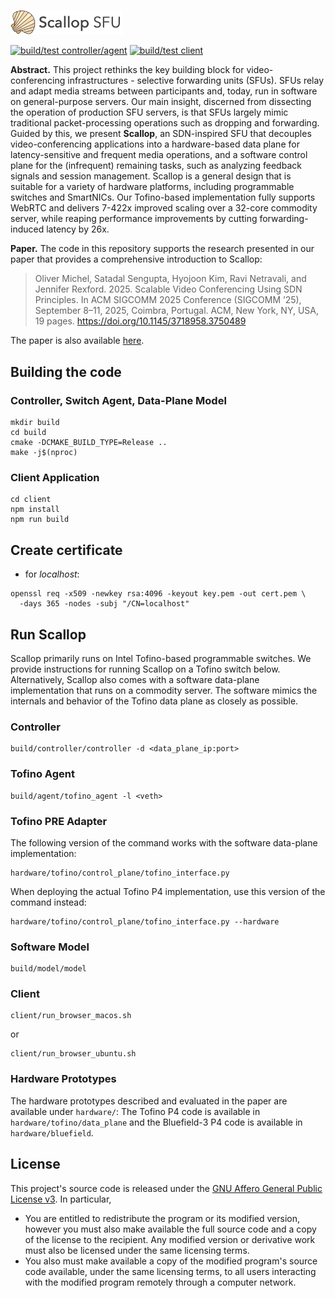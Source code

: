 <p align="left">
  <img src="doc/img/scallop-readme.png" alt="Scallop SFU" width="180"/>
</p>

[![build/test controller/agent](https://github.com/Princeton-Cabernet/scallop/actions/workflows/build-test-controller-agent.yml/badge.svg)](https://github.com/Princeton-Cabernet/scallop/actions/workflows/build-test-controller-agent.yml)
[![build/test client](https://github.com/Princeton-Cabernet/scallop/actions/workflows/build-test-client.yml/badge.svg)](https://github.com/Princeton-Cabernet/scallop/actions/workflows/build-test-client.yml)

**Abstract.** This project rethinks the key building block for video-conferencing infrastructures - selective forwarding units (SFUs). SFUs relay and adapt media streams between participants and, today, run in software on general-purpose servers. Our main insight, discerned from dissecting the operation of production SFU servers, is that SFUs largely mimic traditional packet-processing operations such as dropping and forwarding. Guided by this, we present **Scallop**, an SDN-inspired SFU that decouples video-conferencing applications into a hardware-based data plane for latency-sensitive and frequent media operations, and a software control plane for the (infrequent) remaining tasks, such as analyzing feedback signals and session management. Scallop is a general design that is suitable for a variety of hardware platforms, including programmable switches and SmartNICs. Our Tofino-based implementation fully supports WebRTC and delivers 7-422x improved scaling over a 32-core commodity server, while reaping performance improvements by cutting forwarding-induced latency by 26x.


**Paper.** The code in this repository supports the research presented in our paper that provides a comprehensive introduction to Scallop: 

> Oliver Michel, Satadal Sengupta, Hyojoon Kim, Ravi Netravali, and Jennifer Rexford. 2025. Scalable Video Conferencing Using SDN Principles. In ACM SIGCOMM 2025 Conference (SIGCOMM ’25), September 8–11, 2025, Coimbra, Portugal. ACM, New York, NY, USA, 19 pages. https://doi.org/10.1145/3718958.3750489

The paper is also available [here](scallop.pdf).


## Building the code

### Controller, Switch Agent, Data-Plane Model

```shell
mkdir build
cd build
cmake -DCMAKE_BUILD_TYPE=Release ..
make -j$(nproc)
```

### Client Application

```shell
cd client
npm install
npm run build
```

## Create certificate

* for *localhost*:

```shell
openssl req -x509 -newkey rsa:4096 -keyout key.pem -out cert.pem \
  -days 365 -nodes -subj "/CN=localhost"
```

## Run Scallop

Scallop primarily runs on Intel Tofino-based programmable switches. We provide instructions for running Scallop on a Tofino switch below. Alternatively, Scallop also comes with a software data-plane implementation that runs on a commodity server. The software mimics the internals and behavior of the Tofino data plane as closely as possible.

### Controller

```shell
build/controller/controller -d <data_plane_ip:port>
```

### Tofino Agent

```shell
build/agent/tofino_agent -l <veth>
```

### Tofino PRE Adapter

The following version of the command works with the software data-plane implementation:
```shell
hardware/tofino/control_plane/tofino_interface.py
```

When deploying the actual Tofino P4 implementation, use this version of the command instead:
```shell
hardware/tofino/control_plane/tofino_interface.py --hardware
```

### Software Model

```shell
build/model/model
```

### Client

```shell
client/run_browser_macos.sh
```
or
```shell
client/run_browser_ubuntu.sh
```

### Hardware Prototypes

The hardware prototypes described and evaluated in the paper are available under `hardware/`: The Tofino P4 code is available in `hardware/tofino/data_plane` and the Bluefield-3 P4 code is available in `hardware/bluefield`.

## License

This project's source code is released under the [GNU Affero General Public License v3](https://www.gnu.org/licenses/agpl-3.0.html). In particular,
* You are entitled to redistribute the program or its modified version, however you must also make available the full source code and a copy of the license to the recipient. Any modified version or derivative work must also be licensed under the same licensing terms.
* You also must make available a copy of the modified program's source code available, under the same licensing terms, to all users interacting with the modified program remotely through a computer network.

